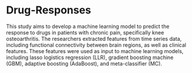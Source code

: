 # Drug-Responses
This study aims to develop a machine learning model to predict the response to drugs in patients with chronic pain, specifically knee osteoarthritis. The researchers extracted features from time series data, including functional connectivity between brain regions, as well as clinical features. These features were used as input to machine learning models, including lasso logistics regression (LLR), gradient boosting machine (GBM), adaptive boosting (AdaBoost), and meta-classifier (MC). 
